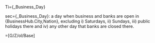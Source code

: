 Ti={_Business_Day}

sec={_Business_Day}: a day when business and banks are open in {BusinessHub.City,Nation}, excluding i) Saturdays, ii) Sundays, iii) public holidays there and iv) any other day that banks are closed there.

=[G/Z/ol/Base]
